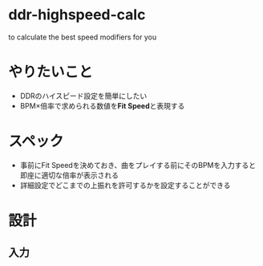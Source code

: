 # ddr-highspeed-calc
to calculate the best speed modifiers for you

# やりたいこと

- DDRのハイスピード設定を簡単にしたい
- BPM×倍率で求められる数値を**Fit Speed**と表現する

# スペック

- 事前にFit Speedを決めておき、曲をプレイする前にそのBPMを入力すると即座に適切な倍率が表示される
- 詳細設定でどこまでの上振れを許可するかを設定することができる

# 設計

## 入力


